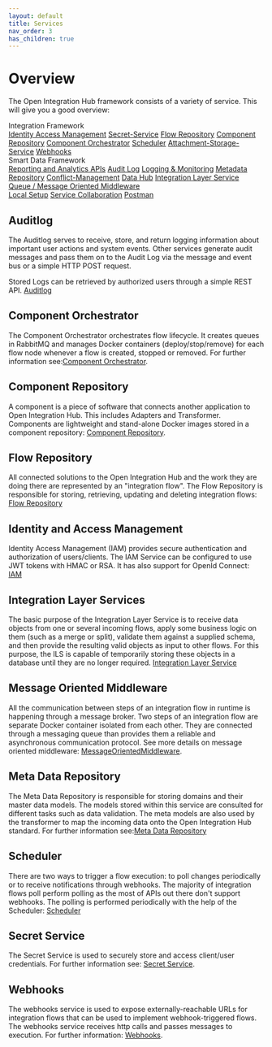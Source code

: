 ```yaml
---
layout: default
title: Services
nav_order: 3
has_children: true
---
```


# Overview

The Open Integration Hub framework consists of a variety of service. This will give you a good overview:

<div class="oih-docs-learn-overview-container">
    <div class="inner-wrapper">
        <div class="column">
            <span class="headline">Integration Framework</span>
            <div class="inner-container">
                <a class="item" href="https://openintegrationhub.github.io/docs/Services/IdentityManagement.html">Identity Access Management</a>
                <a class="item" href="https://openintegrationhub.github.io/docs/Services/SecretService.html">Secret-Service</a>
                <a class="item" href="https://openintegrationhub.github.io/docs/Services/FlowRepository.html">Flow Repository</a>
                <a class="item" href="https://openintegrationhub.github.io/docs/Services/ComponentRepository.html">Component Repository</a>
                <a class="item" href="https://openintegrationhub.github.io/docs/Services/ComponentOrchestrator.html">Component Orchestrator</a>
                <a class="item" href="https://openintegrationhub.github.io/docs/Services/Scheduler.html">Scheduler</a>
                <a class="item" href="https://openintegrationhub.github.io//docs/Services/AttachmentStorage.html">Attachment-Storage-Service</a>
                <a class="item" href="https://openintegrationhub.github.io/docs/Services/Webhooks.html">Webhooks</a>
            </div>
        </div>
        <div class="column">
            <span class="headline">Smart Data Framework</span>
            <div class="inner-container">
                <a class="item" href="#" style="flex-basis: calc(100% - 8px)">Reporting and Analytics APIs</a>
                <a class="item" href="https://openintegrationhub.github.io/docs/Services/AuditLog.html">Audit Log</a>
                <a class="item" href="#">Logging & Monitoring</a>
                <a class="item" href="https://openintegrationhub.github.io/docs/Services/MetaDataRepository.html">Metadata Repository</a>
                <a class="item" href="#">Conflict-Management</a>
                <a class="item" href="https://openintegrationhub.github.io//docs/Services/DataHub.html">Data Hub</a>
                <a class="item" href="https://openintegrationhub.github.io/docs/Services/IntegrationLayerService.html">Integration Layer Service</a>
            </div>
        </div>
        <div class="fixed-element">
            <a class="item" href="https://openintegrationhub.github.io//docs/Services/MessageOrientedMiddleware.html">Queue / Message Oriented Middleware</a>
        </div>
    </div>
    <div class="container-further">
        <a class="item" href="https://openintegrationhub.github.io//docs/Getting%20Started/LocalInstallationGuide.html">Local Setup</a>
        <a class="item" href="https://openintegrationhub.github.io//docs/Service%20Collaboration/ServiceCollaborationOverview.html">Service Collaboration</a>
        <a class="item" href="#">Postman</a>
    </div>
</div>

## Auditlog
The Auditlog serves to receive, store, and return logging information about important user actions and system events. Other services generate audit messages and pass them on to the Audit Log via the message and event bus or a simple HTTP POST request.

Stored Logs can be retrieved by authorized users through a simple REST API. [Auditlog](https://openintegrationhub.github.io/docs/Services/AuditLog.html)

## Component Orchestrator

The Component Orchestrator orchestrates flow lifecycle. It creates queues in RabbitMQ and manages Docker containers (deploy/stop/remove) for each flow node whenever a flow is created, stopped or removed. For further information see:[Component Orchestrator](https://openintegrationhub.github.io/docs/Services/ComponentOrchestrator.html).

## Component Repository

A component is a piece of software that connects another application to Open Integration Hub. This includes Adapters and Transformer. Components are lightweight and stand-alone Docker images stored in a
component repository: [Component Repository](https://openintegrationhub.github.io/docs/Services/ComponentRepository.html).

## Flow Repository

All connected solutions to the Open Integration Hub and the work they are doing there are represented by an "integration flow". The Flow Repository is responsible for storing, retrieving, updating and deleting integration flows: [Flow Repository](https://openintegrationhub.github.io/docs/Services/FlowRepository.html)

## Identity and Access Management

Identity Access Management (IAM) provides secure authentication and authorization of users/clients. The IAM Service can be configured to use JWT tokens with HMAC or RSA. It has also support for OpenId Connect: [IAM](https://openintegrationhub.github.io/docs/Services/IdentityManagement.html)

## Integration Layer Services

The basic purpose of the Integration Layer Service is to receive data objects from one or several incoming flows, apply some business logic on them (such as a merge or split), validate them against a supplied schema, and then provide the resulting valid objects as input to other flows. For this purpose, the ILS is capable of temporarily storing these objects in a database until they are no longer required. [Integration Layer Service](https://openintegrationhub.github.io/docs/Services/IntegrationLayerService.html)

## Message Oriented Middleware

All the communication between steps of an integration flow in runtime is happening through a message broker. Two steps
of an integration flow are separate Docker container isolated from each other. They are connected through a messaging
queue than provides them a reliable and asynchronous communication protocol. See more details on  message oriented middleware: [MessageOrientedMiddleware](https://openintegrationhub.github.io/docs/Services/MessageOrientedMiddleware.html).

## Meta Data Repository

The Meta Data Repository is responsible for storing domains and their master data models. The models stored within this service are consulted for different tasks such as data validation. The meta models are also used by the transformer to map the incoming data onto the Open Integration Hub standard. For further information see:[Meta Data Repository](https://openintegrationhub.github.io/docs/Services/MetaDataRepository.html)

## Scheduler

There are two ways to trigger a flow execution: to poll changes periodically or to receive notifications through webhooks.
The majority of integration flows poll perform polling as the most of APIs out there don't support webhooks. The polling
is performed periodically with the help of the Scheduler: [Scheduler](https://openintegrationhub.github.io/docs/Services/Scheduler.html)

## Secret Service

The Secret Service is used to  securely store and access client/user credentials. For further information see: [Secret Service](https://openintegrationhub.github.io/docs/Services/SecretService.html).

## Webhooks

The webhooks service is used to expose externally-reachable URLs for integration
flows that can be used to implement webhook-triggered flows. The webhooks service receives http calls and passes messages to execution. For further information: [Webhooks](https://openintegrationhub.github.io/docs/Services/Webhooks.html).
